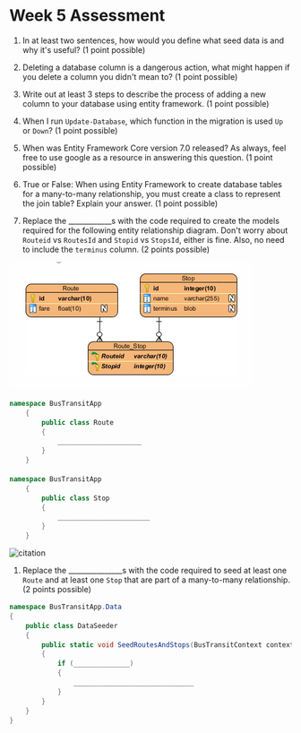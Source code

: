 # Week 5 Assessment

1. In at least two sentences, how would you define what seed data is and why it's useful? (1 point possible)

1. Deleting a database column is a dangerous action, what might happen if you delete a column you didn't mean to? (1 point possible)

1. Write out at least 3 steps to describe the process of adding a new column to your database using entity framework. (1 point possible)

1. When I run `Update-Database`, which function in the migration is used `Up` or `Down`? (1 point possible)

1. When was Entity Framework Core version 7.0 released? As always, feel free to use google as a resource in answering this question. (1 point possible)

1. True or False: When using Entity Framework to create database tables for a many-to-many relationship, you must create a class to represent the join table? Explain your answer. (1 point possible)

1. Replace the ____________s with the code required to create the models required for the following entity relationship diagram. Don't worry about `Routeid` vs `RoutesId` and `Stopid` vs `StopsId`, either is fine. Also, no need to include the `terminus` column. (2 points possible)

![Route and Stop Many-to-Many ERD](/Mod2/Images/Week5/route_stop_ERD.png)

```C#
namespace BusTransitApp
    {
        public class Route
        {
            _____________________
        }
    }

namespace BusTransitApp
    {
        public class Stop
        {
            _______________________
        }
    }
```
![citation](https://www.visual-paradigm.com/tutorials/how-to-model-relational-database-with-erd.jsp)

1. Replace the _______________s with the code required to seed at least one `Route` and at least one `Stop` that are part of a many-to-many relationship. (2 points possible)

```C#
namespace BusTransitApp.Data
{
    public class DataSeeder
    {
        public static void SeedRoutesAndStops(BusTransitContext context)
        {
            if (______________)
            {
                ______________________________
            }
        }
    }
}
```